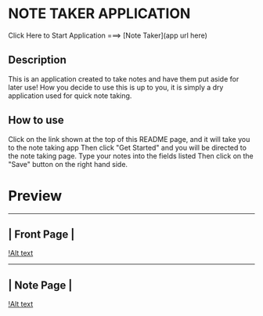 # NOTE TAKER APPLICATION
Click Here to Start Application ===> [Note Taker](app url here)

## Description
This is an application created to take notes and have them put aside for later use!
How you decide to use this is up to you, it is simply a dry application used for quick note taking.

## How to use
 Click on the link shown at the top of this README page, and it will take you to the note taking app
 Then click "Get Started" and you will be directed to the note taking page.
 Type your notes into the fields listed
 Then click on the "Save" button on the right hand side.

 # Preview
 ------------------------------------------------------------------
 | Front Page                                                     |
 ------------------------------------------------------------------
 [!Alt text](./Assets/notetaker1.PNG)

 ------------------------------------------------------------------
 | Note Page                                                      |
 ------------------------------------------------------------------
 [!Alt text](/Assets/notetaker2.PNG)

